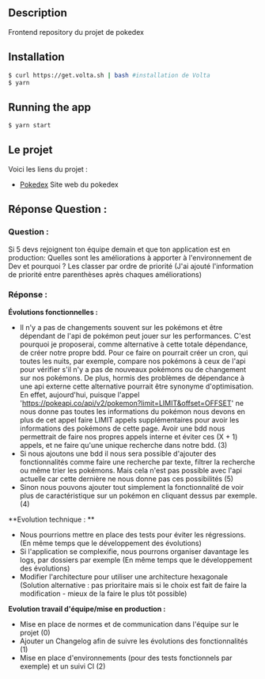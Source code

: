 ## Description

Frontend repository du projet de pokedex

## Installation

```bash
$ curl https://get.volta.sh | bash #installation de Volta
$ yarn
```

## Running the app

```bash
$ yarn start
```

## Le projet

Voici les liens du projet :

- [Pokedex](http://localhost:300O) Site web du pokedex


## Réponse Question :

### Question : 
Si 5 devs rejoignent ton équipe demain et que ton application est en production: 
Quelles sont les améliorations à apporter à l'environnement de Dev et pourquoi ?
Les classer par ordre de priorité (J'ai ajouté l'information de priorité entre parenthèses après chaques améliorations)

### Réponse :

**Évolutions fonctionnelles :**
- Il n'y a pas de changements souvent sur les pokémons et être dépendant de l'api de pokémon peut jouer sur les performances. C'est pourquoi je proposerai, comme alternative à cette totale dépendance, de créer notre propre bdd.
  Pour ce faire on pourrait créer un cron, qui toutes les nuits, par exemple, compare nos pokémons à ceux de l'api pour vérifier s'il n'y a pas de nouveaux pokémons ou de changement sur nos pokémons.
  De plus, hormis des problèmes de dépendance à une api externe cette alternative pourrait être synonyme d'optimisation. En effet, aujourd'hui, puisque l'appel 'https://pokeapi.co/api/v2/pokemon?limit=LIMIT&offset=OFFSET' ne nous donne pas toutes les informations du pokémon nous devons en plus de cet appel faire LIMIT appels supplémentaires pour avoir les informations des pokémons de cette page. Avoir une bdd nous permettrait de faire nos propres appels interne et éviter ces (X + 1) appels, et ne faire qu'une unique recherche dans notre bdd. (3)
- Si nous ajoutons une bdd il nous sera possible d'ajouter des fonctionnalités comme faire une recherche par texte, filtrer la recherche ou même trier les pokémons. Mais cela n'est pas possible avec l'api actuelle car cette dernière ne nous donne pas ces possibilités (5)
- Sinon nous pouvons ajouter tout simplement la fonctionnalité de voir plus de caractéristique sur un pokémon en cliquant dessus par exemple. (4)

**Evolution technique : **
- Nous pourrions mettre en place des tests pour éviter les régressions. (En même temps que le développement des évolutions)
- Si l'application se complexifie, nous pourrons organiser davantage les logs, par dossiers par exemple (En même temps que le développement des évolutions)
- Modifier l'architecture pour utiliser une architecture hexagonale (Solution alternative : pas prioritaire mais si le choix est fait de faire la modification - mieux de la faire le plus tôt possible)

**Evolution travail d'équipe/mise en production :**
- Mise en place de normes et de communication dans l'équipe sur le projet (0)
- Ajouter un Changelog afin de suivre les évolutions des fonctionnalités (1)
- Mise en place d'environnements (pour des tests fonctionnels par exemple) et un suivi CI (2)